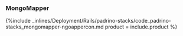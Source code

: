 <!--  usedin: [ _rails/deployment/padrino-stacks.md] -->


### MongoMapper



{%include _inlines/Deployment/Rails/padrino-stacks/code_padrino-stacks_mongomapper-ngoappercon.md  product = include.product %}




